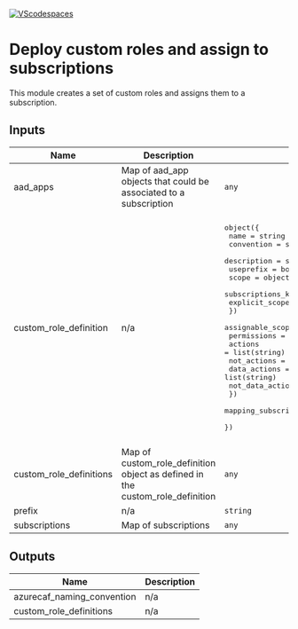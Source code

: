 [![VScodespaces](https://img.shields.io/endpoint?url=https%3A%2F%2Faka.ms%2Fvso-badge)](https://online.visualstudio.com/environments/new?name=terraform-azurerm-caf-custom-role&repo=aztfmod/terraform-azurerm-caf-custom-role)

# Deploy custom roles and assign to subscriptions

This module creates a set of custom roles and assigns them to a subscription.

## Inputs

| Name | Description | Type | Default | Required |
|------|-------------|------|---------|:--------:|
| aad\_apps | Map of aad\_app objects that could be associated to a subscription | `any` | n/a | yes |
| custom\_role\_definition | n/a | <pre>object({<br>    name        = string<br>    convention  = string<br>    description = string<br>    useprefix   = bool<br>    scope = object({<br>      subscriptions_keys = string<br>      explicit_scope     = string<br>    })<br>    assignable_scopes = list(string)<br>    permissions = object({<br>      actions          = list(string)<br>      not_actions      = list(string)<br>      data_actions     = list(string)<br>      not_data_actions = list(string)<br>    })<br>    mapping_subscription_key_to_azure_app_keys = map(string)<br>  })</pre> | <pre>{<br>  "assignable_scopes": [],<br>  "convention": "cafrandom",<br>  "description": "",<br>  "mapping_subscription_key_to_azure_app_keys": {},<br>  "name": "",<br>  "permissions": {<br>    "actions": [],<br>    "data_actions": [],<br>    "not_actions": [<br>      "*"<br>    ],<br>    "not_data_actions": []<br>  },<br>  "scope": {<br>    "explicit_scope": "",<br>    "subscriptions_keys": ""<br>  },<br>  "useprefix": false<br>}</pre> | no |
| custom\_role\_definitions | Map of custom\_role\_definition object as defined in the custom\_role\_definition | `any` | n/a | yes |
| prefix | n/a | `string` | `""` | no |
| subscriptions | Map of subscriptions | `any` | n/a | yes |

## Outputs

| Name | Description |
|------|-------------|
| azurecaf\_naming\_convention | n/a |
| custom\_role\_definitions | n/a |